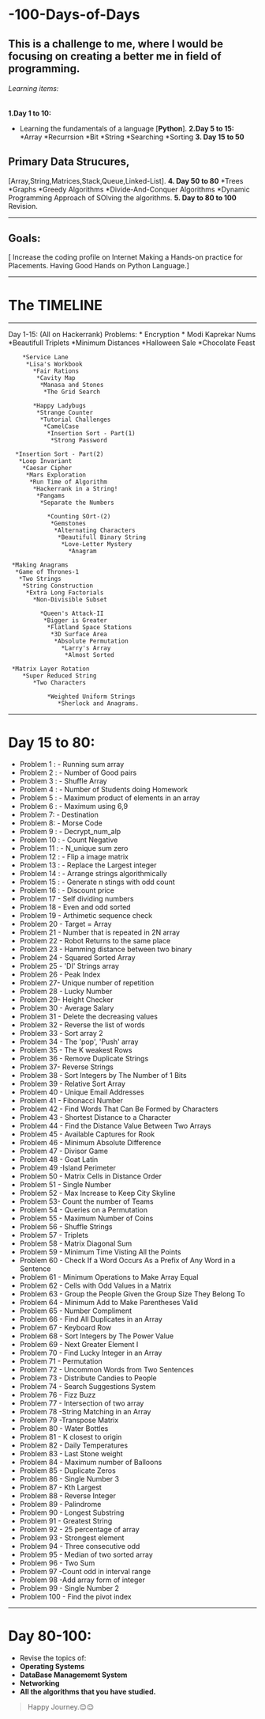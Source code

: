 # -100-Days-of-Days
## This is a challenge to me, where I would be focusing on creating a better me in field of programming.

###### Learning items: 
**1.Day 1 to 10:**
- Learning the fundamentals of a language [**Python**].
**2.Day 5 to 15:**
*Array
  *Recurrsion
   *Bit
    *String
     *Searching 
       *Sorting
**3. Day 15 to 50**
## Primary Data Strucures,
[Array,String,Matrices,Stack,Queue,Linked-List].
**4. Day 50 to 80**
*Trees
 *Graphs
   *Greedy Algorithms
     *Divide-And-Conquer Algorithms
      *Dynamic Programming Approach of SOlving the algorithms.
**5. Day to 80 to 100**
Revision.
________________________________________________________________________________________________________________________________________________________________________________
## Goals:
[ Increase the coding profile on Internet
 Making a Hands-on practice for Placements.
 Having Good Hands on Python Language.]
______________________________________________________________________________________________________________________________________________________________________________
# The TIMELINE
______________
Day 1-15: (All on Hackerrank)
Problems: * Encryption
           * Modi Kaprekar Nums
             *Beautifull Triplets
              *Minimum Distances
                *Halloween Sale
                  *Chocolate Feast
        
        *Service Lane
         *Lisa's Workbook
           *Fair Rations
            *Cavity Map
             *Manasa and Stones
              *The Grid Search
           
           *Happy Ladybugs
            *Strange Counter
             *Tutorial Challenges
              *CamelCase
               *Insertion Sort - Part(1)
                *Strong Password
      
      *Insertion Sort - Part(2)
       *Loop Invariant
        *Caesar Cipher
         *Mars Exploration
          *Run Time of Algorithm
           *Hackerrank in a String!
            *Pangams 
             *Separate the Numbers
               
               *Counting SOrt-(2)
                *Gemstones
                 *Alternating Characters
                  *Beautifull Binary String
                   *Love-Letter Mystery
                     *Anagram
     
     *Making Anagrams
      *Game of Thrones-1
       *Two Strings
        *String Construction
         *Extra Long Factorials
           *Non-Divisible Subset
             
             *Queen's Attack-II
              *Bigger is Greater
               *Flatland Space Stations
                *3D Surface Area
                 *Absolute Permutation
                   *Larry's Array
                    *Almost Sorted
     
     *Matrix Layer Rotation
        *Super Reduced String
           *Two Characters
            
               *Weighted Uniform Strings
                  *Sherlock and Anagrams.
__________________________________________________________________________________
# Day 15 to 80:
* Problem 1 : - Running sum array
* Problem 2 : - Number of Good pairs
* Problem 3 : - Shuffle Array
* Problem 4 : - Number of Students doing Homework
* Problem 5 : - Maximum product of elements in an array
* Problem 6 : - Maximum using 6,9
* Problem 7: - Destination
* Problem 8: - Morse Code
* Problem 9 : - Decrypt_num_alp
* Problem 10 : - Count Negative
* Problem 11 : - N_unique sum zero
* Problem 12 : - Flip a image matrix
* Problem 13 : - Replace the Largest integer
* Problem 14 : - Arrange strings algorithmically
* Problem 15 : - Generate n stings with odd count
* Problem 16 : - Discount price
* Problem 17 - Self dividing numbers
* Problem 18 - Even and odd sorted
* Problem 19 - Arthimetic sequence check
* Problem 20 - Target = Array
* Problem 21 - Number that is repeated in 2N array
* Problem 22 - Robot Returns to the same place
* Problem 23 - Hamming distance between two binary
* Problem 24 - Squared Sorted Array
* Problem 25 - 'DI' Strings array
* Problem 26 - Peak Index
* Problem 27- Unique number of repetition
* Problem 28 - Lucky Number
* Problem 29- Height Checker
* Problem 30 - Average Salary
* Problem 31 - Delete the decreasing values
* Problem 32 - Reverse the list of words
* Problem 33 - Sort array 2
* Problem 34 - The 'pop', 'Push' array
* Problem 35 - The K weakest Rows
* Problem 36 - Remove Duplicate Strings
* Problem 37- Reverse Strings
* Problem 38 - Sort Integers by The Number of 1 Bits
*  Problem 39 - Relative Sort Array
* Problem 40 - Unique Email Addresses
* Problem 41 - Fibonacci Number
* Problem 42 - Find Words That Can Be Formed by Characters
* Problem 43 - Shortest Distance to a Character
* Problem 44 - Find the Distance Value Between Two Arrays
* Problem 45 - Available Captures for Rook
* Problem 46 - Minimum Absolute Difference
* Problem 47 - Divisor Game
* Problem 48 - Goat Latin
* Problem 49 -Island Perimeter
* Problem 50 - Matrix Cells in Distance Order
* Problem 51 - Single Number
* Problem 52 - Max Increase to Keep City Skyline
* Problem 53- Count the number of Teams
* Problem 54 - Queries on a Permutation
* Problem 55 - Maximum Number of Coins
* Problem 56 - Shuffle Strings
* Problem 57 - Triplets
* Problem 58 - Matrix Diagonal Sum
* Problem 59 - Minimum Time Visting All the Points
* Problem 60 - Check If a Word Occurs As a Prefix of Any Word in a Sentence
* Problem 61 - Minimum Operations to Make Array Equal
* Problem 62 - Cells with Odd Values in a Matrix
* Problem 63 - Group the People Given the Group Size They Belong To
* Problem 64 - Minimum Add to Make Parentheses Valid
* Problem 65 - Number Compliment
* Problem 66 - Find All Duplicates in an Array
* Problem 67 - Keyboard Row
* Problem 68 - Sort Integers by The Power Value
* Problem 69 - Next Greater Element I
* Problem 70 - Find Lucky Integer in an Array
* Problem 71 - Permutation
* Problem 72 - Uncommon Words from Two Sentences
* Problem 73 - Distribute Candies to People
* Problem 74 - Search Suggestions System
*  Problem 76 - Fizz Buzz
* Problem 77 - Intersection of two array
* Problem 78 -String Matching in an Array
* Problem 79 -Transpose Matrix
* Problem 80 - Water Bottles
* Problem 81 - K closest to origin
* Problem 82 - Daily Temperatures
* Problem 83 - Last Stone weight
* Problem 84 - Maximum number of Balloons
* Problem 85 - Duplicate Zeros
* Problem 86 - Single Number 3
* Problem 87 - Kth Largest
* Problem 88 - Reverse Integer
* Problem 89 - Palindrome
* Problem 90 - Longest Substring
*  Problem 91 - Greatest String
* Problem 92 - 25 percentage of array
* Problem 93 - Strongest element
* Problem 94 - Three consecutive odd
* Problem 95 - Median of two sorted array
* Problem 96 - Two Sum
* Problem 97 -Count odd in interval range
* Problem 98 -Add array form of integer
* Problem 99 - Single Number 2
* Problem 100 - Find the pivot index


____________________________________________________________________________________________________________________________________________________________________________________________________________________________________________________________________________________________________________________________________________________________
# Day 80-100:
* Revise the topics of:
* **Operating Systems**
* **DataBase Managememt System**
* **Networking**
* **All the algorithms that you have studied.**


> Happy Journey.😌😌
          

